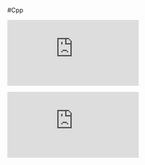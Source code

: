 #Cpp

![Alt text](http://dev-dev.pl/chmura/public/index.php/apps/files_sharing/ajax/publicpreview.php?x=1920&y=445&a=true&file=Cpp2.PNG&t=JKCbJ8kdkZkmqU9&scalingup=0)


![Alt text](http://dev-dev.pl/chmura/public/index.php/apps/files_sharing/ajax/publicpreview.php?x=1920&y=445&a=true&file=Cpp3.PNG&t=k4UdEvqH2MEZ7e4&scalingup=0)
